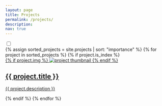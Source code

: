 ```yaml
---
layout: page
title: Projects
permalink: /projects/
description:
nav: true
---
```


<div class="toggle-container">
  <label class="toggle-switch">
    <input type="checkbox" id="toggleSwitch" class="toggle-switch-checkbox">
    <span class="toggle-switch-label">
      <span class="toggle-switch-inner"></span>
      <span class="toggle-switch-switch"></span>
    </span>
  </label>
</div>


<div class="projects grid" id="projectsContainer">
  {% assign sorted_projects = site.projects | sort: "importance" %}
  {% for project in sorted_projects %}
  {% if project.is_index %}
  <div class="grid-item {{ project.category }}" data-category="{{ project.category }}">
    <a href="{{ project.url | relative_url }}">
      <div class="card hoverable">
        {% if project.img %}
        <img src="{{ project.img | relative_url }}" alt="project thumbnail">
        {% endif %}
        <div class="card-body">
          <h2 class="card-title">{{ project.title }}</h2>
          <p class="card-text text-secondary">{{ project.description }}</p>
        </div>
      </div>
    </a>
  </div>
  {% endif %}
  {% endfor %}
</div>

<script>
document.addEventListener("DOMContentLoaded", function () {
  const toggleSwitch = document.getElementById("toggleSwitch");
  const projectsContainer = document.getElementById("projectsContainer");

  function filterProjects(category) {
    const projects = projectsContainer.querySelectorAll(".grid-item");
    projects.forEach(project => {
      if (project.getAttribute("data-category") === category) {
        project.style.display = "block"; // 显示符合条件的项目
      } else {
        project.style.display = "none"; // 完全隐藏不符合条件的项目
      }
    });
  }


  // 默认显示 research 项目
  filterProjects("research");

  // 切换事件监听器
  toggleSwitch.addEventListener("change", function () {
    if (toggleSwitch.checked) {
      filterProjects("development");
    } else {
      filterProjects("research");
    }
  });
});
</script>



